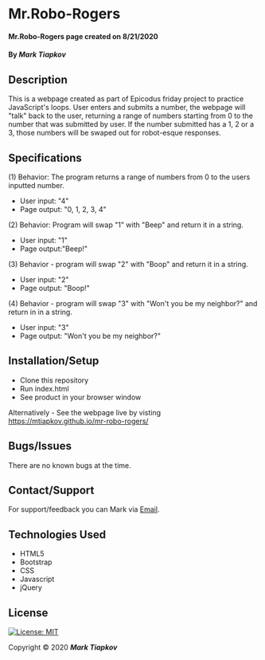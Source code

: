 # Mr.Robo-Rogers

#### Mr.Robo-Rogers page created on 8/21/2020

#### By _Mark Tiapkov_

## Description
This is a webpage created as part of Epicodus friday project to practice JavaScript's loops. User enters and submits a number, the webpage will "talk" back to the user, returning a range of numbers starting from 0 to the number that was submitted by user. If the number submitted has a 1, 2 or a 3, those numbers will be swaped out for robot-esque responses.

## Specifications

(1) Behavior: The program returns a range of numbers from 0 to the users inputted number.
* User input: "4"
* Page output: "0, 1, 2, 3, 4"

(2) Behavior: Program will swap "1" with "Beep" and return it in a string.
* User input: "1"
* Page output:"Beep!"

(3) Behavior - program will swap "2" with "Boop" and return it in a string.
* User input: "2"
* Page output: "Boop!"

(4) Behavior - program will swap "3" with "Won't you be my neighbor?" and return in in a string.
* User input: "3"
* Page output: "Won't you be my neighbor?"

## Installation/Setup

* Clone this repository
* Run index.html
* See product in your browser window

Alternatively - See the webpage live by visting https://mtiapkov.github.io/mr-robo-rogers/

## Bugs/Issues
There are no known bugs at the time.

## Contact/Support
For support/feedback you can Mark via [Email](mailto:mark.tiapkov@gmail.com).

## Technologies Used
* HTML5
* Bootstrap
* CSS
* Javascript
* jQuery

## License
[![License: MIT](https://img.shields.io/badge/License-MIT-yellow.svg)](https://opensource.org/licenses/MIT)

Copyright © 2020 **_Mark Tiapkov_**